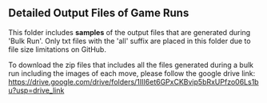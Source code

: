 ## Detailed Output Files of Game Runs
This folder includes **samples** of the output files that are generated during 'Bulk Run'. Only txt files with the 'all' suffix are placed in this folder due to file size limitations on GitHub.

To download the zip files that includes all the files generated during a bulk run including the images of each move, please follow the google drive link: https://drive.google.com/drive/folders/1III6et6GPxCKBvip5bRxUPfzo06Ls1bu?usp=drive_link

